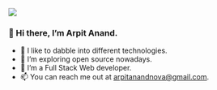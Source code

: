 ![](https://komarev.com/ghpvc/?username=wingman47&label=PROFILE+VIEWS&color=blue&style=plastic)

### 👋 Hi there, I’m Arpit Anand.
- 👀 I like to dabble into different technologies.
- 🚀 I’m exploring open source nowadays.
- 🌱 I’m a Full Stack Web developer.
- 📫 You can reach me out at arpitanandnova@gmail.com.
